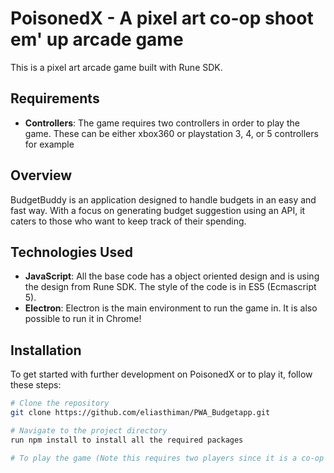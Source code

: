 # PoisonedX - A pixel art co-op shoot em' up arcade game

This is a pixel art arcade game built with Rune SDK. 

## Requirements 
- **Controllers**: The game requires two controllers in order to play the game. These can be either xbox360 or playstation 3, 4, or 5 controllers for example


## Overview

BudgetBuddy is an application designed to handle budgets in an easy and fast way. With a focus on generating budget suggestion using an API, it caters to those who want to keep track of their spending. 

## Technologies Used

- **JavaScript**: All the base code has a object oriented design and is using the design from Rune SDK. The style of the code is in ES5 (Ecmascript 5).
- **Electron**: Electron is the main environment to run the game in. It is also possible to run it in Chrome!

## Installation

To get started with further development on PoisonedX or to play it, follow these steps:

```bash
# Clone the repository
git clone https://github.com/eliasthiman/PWA_Budgetapp.git

# Navigate to the project directory
run npm install to install all the required packages

# To play the game (Note this requires two players since it is a co-op only)


